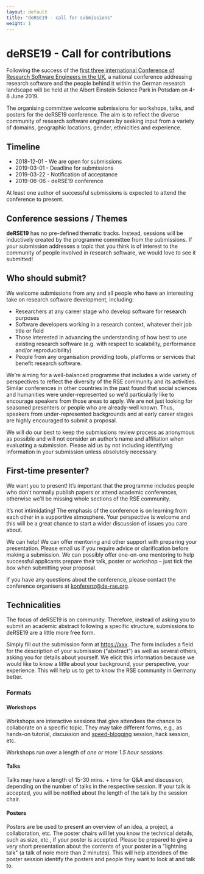 ```yaml
---
layout: default
title: "deRSE19 - call for submissions"
weight: 1
---
```


# deRSE19 - Call for contributions


Following the success of the [first three international Conference of Research Software Engineers in the UK](https://rse.ac.uk/events/past-conferences/), a national conference addressing research software and the people behind it within the German research landscape will be held at the Albert Einstein Science Park in Potsdam on 4-6 June 2019.

The organising committee welcome submissions for workshops, talks, and posters for the deRSE19 conference. The aim is to reflect the diverse community of research software engineers by seeking input from a variety of domains, geographic locations, gender, ethnicities and experience.

## Timeline

- 2018-12-01 - We are open for submissions
- 2019-03-01 - Deadline for submissions
- 2019-03-22 - Notification of acceptance
- 2019-06-06 - deRSE19 conference

At least one author of successful submissions is expected to attend the conference to present.

## Conference sessions / Themes

**deRSE19** has no pre-defined thematic tracks. Instead, sessions will be inductively created
by the programme committee from the submissions. If your submission addresses a 
topic that you think is of interest to the community of people involved in 
research software, we would love to see it submitted!

## Who should submit?

We welcome submissions from any and all people who have an interesting take on research software development, including:

- Researchers at any career stage who develop software for research purposes
- Software developers working in a research context, whatever their job title or field
- Those interested in advancing the understanding of how best to use existing research software (e.g. with respect to scalability, performance and/or reproducibility)
- People from any organisation providing tools, platforms or services that benefit research software.

We’re aiming for a well-balanced programme that includes a wide variety of perspectives to reflect the diversity of the RSE community and its activities. Similar conferences in other countries in the past found that social sciences and humanities were under-represented so we’d particularly like to encourage speakers from those areas to apply. We are not just looking for seasoned presenters or people who are already-well known. Thus, speakers from under-represented backgrounds and at early career stages are highly encouraged to submit a proposal.

We will do our best to keep the submissions review process as anonymous as possible and will not consider an author’s name and affiliation when evaluating a submission. Please aid us by not including identifying information in your submission unless absolutely necessary.

## First-time presenter?

We want you to present! It’s important that the programme includes people who don’t normally publish papers or attend academic conferences, otherwise we’ll be missing whole sections of the RSE community.

It’s not intimidating! The emphasis of the conference is on learning from each other in a supportive atmosphere. Your perspective is welcome and this will be a great chance to start a wider discussion of issues you care about.

We can help! We can offer mentoring and other support with preparing your presentation. Please email us if you require advice or clarification before making a submission. We can possibly offer one-on-one mentoring to help successful applicants prepare their talk, poster or workshop – just tick the box when submitting your proposal.

If you have any questions about the conference, please contact the conference organisers at [konferenz@de-rse.org](mailto:konferenz@de-rse.org).

## Technicalities

The focus of deRSE19 is on community. Therefore, instead of asking you to submit an academic abstract
following a specific structure, submissions to deRSE19 are a little more free form.

Simply fill out the submission form at <https://xxx>. The form includes a field
for the description of your submission ("abstract") as well as several others,
asking you for details about yourself. We elicit this information because we
would like to know a little about your background, your perspective, your
experience. This will help us to get to know the RSE community in Germany better.

### Formats

#### Workshops

Workshops are interactive sessions that give attendees the chance to collaborate
on a specific topic. They may take different forms, e.g., as hands-on tutorial,
discussion and [speed-blogging](https://www.software.ac.uk/term/speed-blogging) 
session, hack session, etc.

Workshops run over a length of *one or more 1.5 hour sessions*.

#### Talks

Talks may have a length of 15-30 mins. + time for Q&A and discussion, depending 
on the number of talks in the respective session. If your talk is accepted, you 
will be notified about the length of the talk by the session chair.

#### Posters

Posters are be used to present an overview of an idea, a project, a 
collaboration, etc. The poster chairs will let you know the technical details, 
such as size, etc., if your poster is accepted. Please be prepared to give a
very short presentation about the contents of your poster in a "lightning talk"
(a talk of nore more than 2 minutes). This will help attendees of the poster
session identify the posters and people they want to look at and talk to.